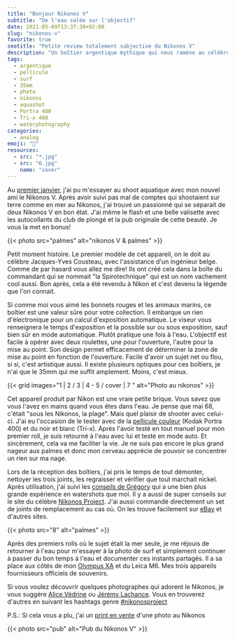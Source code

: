 ```yaml
---
title: "Bonjour Nikonos V"
subtitle: "De l'eau salée sur l'objectif"
date: 2021-05-09T13:37:39+02:00
slug: "nikonos-v"
favorite: true
seotitle: "Petite review totalement subjective du Nikonos V"
description: "Un boîtier argentique mythique qui nous ramène au célèbre bonnet rouge de Jacques-Yves. J'ai pu grâce à lui shooter de la Portra 400 35mm dans l'eau salée." 
tags:
  - argentique
  - pellicule
  - surf
  - 35mm
  - photo
  - nikonos
  - aquashot
  - Portra 400
  - Tri-x 400
  - waterphotography
categories:
  - analog
emoji: "📸"
resources:
  - src: "*.jpg"
  - src: "6.jpg"
    name: "cover"
---
```


Au [premier janvier](/premier-janvier), j'ai pu m'essayer au shoot aquatique avec mon nouvel ami le Nikonos V. Après avoir suivi pas mal de comptes qui shootaient sur terre comme en mer au Nikonos, j'ai trouvé un passionné qui se séparait de deux Nikonos V en bon état. J'ai même le flash et une belle valisette avec les autocollants du club de plongé et la pub originale de cette beauté. Je vous la met en bonus!

{{< photo src="palmes" alt="nikonos V & palmes" >}}

Petit moment histoire. Le premier modèle de cet appareil, on le doit au célèbre Jacques-Yves Cousteau, avec l'assistance d'un ingénieur belge. Comme de par hasard vous allez me dire! Ils ont créé cela dans la boîte du commandant qui se nommait "la Spirotechnique" qui est un nom vachement cool aussi. Bon après, cela a été revendu à Nikon et c'est devenu la légende que l'on connait.

Si comme moi vous aimé les bonnets rouges et les animaux marins, ce boîtier est une valeur sûre pour votre collection. Il embarque un rien d'électronique pour un calcul d'exposition automatique. Le viseur vous renseignera le temps d'exposition et la possible sur ou sous exposition, sauf bien sûr en mode automatique. Plutôt pratique une fois à l'eau. L'objectif est facile à opérer avec deux roulettes, une pour l'ouverture, l'autre pour la mise au point. Son design permet efficacement de déterminer la zone de mise au point en fonction de l'ouverture. Facile d'avoir un sujet net ou flou, si si, c'est artistique aussi. Il existe plusieurs optiques pour ces boîtiers, je n'ai que le 35mm qui me suffit amplement. Moins, c'est mieux.

{{< grid images="1 | 2 / 3 | 4 - 5 / cover | 7 " alt="Photo au nikonos" >}}

Cet appareil produit par Nikon est une vraie petite brique. Vous savez que vous l'avez en mains quand vous êtes dans l'eau. Je pense que mai 68, c'était "sous les Nikonos, la plage". Mais quel plaisir de shooter avec celui-ci. J'ai eu l'occasion de le tester avec de la [pellicule couleur](/nikonos-glaz) (Kodak Portra 400) et du noir et blanc (Tri-x). Après l'avoir testé en tout manuel pour mon premier roll, je suis retourné à l'eau avec lui et testé en mode auto. Et sincèrement, cela va me faciliter la vie. Je ne suis pas encore le plus grand nageur aux palmes et donc mon cerveau apprécie de pouvoir se concentrer un rien sur ma nage. 

Lors de la réception des boîtiers, j'ai pris le temps de tout démonter, nettoyer les trois joints, les regraisser et vérifier que tout marchait nickel. Après utilisation, j'ai suivi les [conseils de Grégory](https://gregorymignard.com/entretien-caisson-etanche/) qui a une bien plus grande expérience en watershots que moi. Il y a aussi de super conseils sur le site du célèbre [Nikonos Project](http://www.nikonosproject.com). J'ai aussi commandé directement un set de joints de remplacement au cas où. On les trouve facilement sur [eBay](https://www.ebay.fr/sch/i.html?_from=R40&_trksid=p2380057.m570.l1313&_nkw=nikonos+joints&_sacat=0) et d'autres sites.

{{< photo src="8" alt="palmes" >}}

Après des premiers rolls où le sujet était la mer seule, je me réjouis de retourner à l'eau pour m'essayer à la photo de surf et simplement continuer à passer du bon temps à l'eau et documenter ces instants partagés. Il a sa place aux côtés de mon [Olympus XA](/olympus-xa) et du Leica M6. Mes trois appareils fournisseurs officiels de souvenirs.

Si vous voulez découvrir quelques photographes qui adorent le Nikonos, je vous suggère [Alice Védrine](https://www.instagram.com/alicevedrine/) ou [Jérémy Lachance](https://jeremylachance.com). Vous en trouverez d'autres en suivant les hashtags genre [#nikonosproject](https://www.instagram.com/explore/tags/nikonosproject/)


P.S.: Si cela vous a plu, j'ai un [print en vente](/shop/new-year) d'une photo au Nikonos 

{{< photo src="pub" alt="Pub du Nikonos V" >}}
